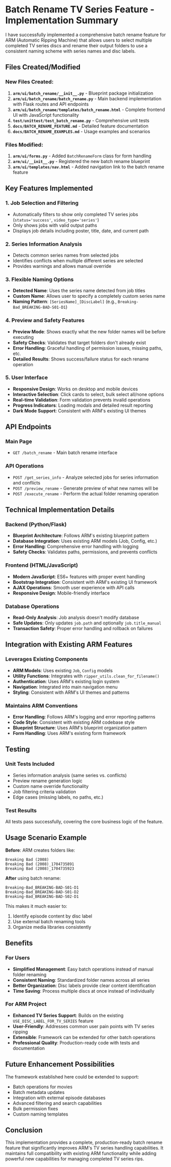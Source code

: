 # Batch Rename TV Series Feature - Implementation Summary

I have successfully implemented a comprehensive batch rename feature for ARM (Automatic Ripping Machine) that allows users to select multiple completed TV series discs and rename their output folders to use a consistent naming scheme with series names and disc labels.

## Files Created/Modified

### New Files Created:

1. **`arm/ui/batch_rename/__init__.py`** - Blueprint package initialization
2. **`arm/ui/batch_rename/batch_rename.py`** - Main backend implementation with Flask routes and API endpoints
3. **`arm/ui/batch_rename/templates/batch_rename.html`** - Complete frontend UI with JavaScript functionality
4. **`test/unittest/test_batch_rename.py`** - Comprehensive unit tests
5. **`docs/BATCH_RENAME_FEATURE.md`** - Detailed feature documentation
6. **`docs/BATCH_RENAME_EXAMPLES.md`** - Usage examples and scenarios

### Files Modified:

1. **`arm/ui/forms.py`** - Added `BatchRenameForm` class for form handling
2. **`arm/ui/__init__.py`** - Registered the new batch rename blueprint
3. **`arm/ui/templates/nav.html`** - Added navigation link to the batch rename feature

## Key Features Implemented

### 1. Job Selection and Filtering
- Automatically filters to show only completed TV series jobs (`status='success'`, `video_type='series'`)
- Only shows jobs with valid output paths
- Displays job details including poster, title, date, and current path

### 2. Series Information Analysis
- Detects common series names from selected jobs
- Identifies conflicts when multiple different series are selected
- Provides warnings and allows manual override

### 3. Flexible Naming Options
- **Detected Name**: Uses the series name detected from job titles
- **Custom Name**: Allows user to specify a completely custom series name
- **Naming Pattern**: `[SeriesName]_[DiscLabel]` (e.g., `Breaking-Bad_BREAKING-BAD-S01-D1`)

### 4. Preview and Safety Features
- **Preview Mode**: Shows exactly what the new folder names will be before executing
- **Safety Checks**: Validates that target folders don't already exist
- **Error Handling**: Graceful handling of permission issues, missing paths, etc.
- **Detailed Results**: Shows success/failure status for each rename operation

### 5. User Interface
- **Responsive Design**: Works on desktop and mobile devices
- **Interactive Selection**: Click cards to select, bulk select all/none options
- **Real-time Validation**: Form validation prevents invalid operations
- **Progress Indicators**: Loading modals and detailed result reporting
- **Dark Mode Support**: Consistent with ARM's existing UI themes

## API Endpoints

### Main Page
- `GET /batch_rename` - Main batch rename interface

### API Operations
- `POST /get_series_info` - Analyze selected jobs for series information and conflicts
- `POST /preview_rename` - Generate preview of what new names will be
- `POST /execute_rename` - Perform the actual folder renaming operation

## Technical Implementation Details

### Backend (Python/Flask)
- **Blueprint Architecture**: Follows ARM's existing blueprint pattern
- **Database Integration**: Uses existing ARM models (Job, Config, etc.)
- **Error Handling**: Comprehensive error handling with logging
- **Safety Checks**: Validates paths, permissions, and prevents conflicts

### Frontend (HTML/JavaScript)
- **Modern JavaScript**: ES6+ features with proper event handling  
- **Bootstrap Integration**: Consistent with ARM's existing UI framework
- **AJAX Operations**: Smooth user experience with API calls
- **Responsive Design**: Mobile-friendly interface

### Database Operations
- **Read-Only Analysis**: Job analysis doesn't modify database
- **Safe Updates**: Only updates `job.path` and optionally `job.title_manual`
- **Transaction Safety**: Proper error handling and rollback on failures

## Integration with Existing ARM Features

### Leverages Existing Components
- **ARM Models**: Uses existing `Job`, `Config` models
- **Utility Functions**: Integrates with `ripper_utils.clean_for_filename()`
- **Authentication**: Uses ARM's existing login system
- **Navigation**: Integrated into main navigation menu
- **Styling**: Consistent with ARM's UI themes and patterns

### Maintains ARM Conventions
- **Error Handling**: Follows ARM's logging and error reporting patterns
- **Code Style**: Consistent with existing ARM codebase style
- **Blueprint Structure**: Uses ARM's blueprint organization pattern
- **Form Handling**: Uses ARM's existing form framework

## Testing

### Unit Tests Included
- Series information analysis (same series vs. conflicts)
- Preview rename generation logic
- Custom name override functionality  
- Job filtering criteria validation
- Edge cases (missing labels, no paths, etc.)

### Test Results
All tests pass successfully, covering the core business logic of the feature.

## Usage Scenario Example

**Before**: ARM creates folders like:
```
Breaking Bad (2008)
Breaking Bad (2008)_1704735891
Breaking Bad (2008)_1704735923
```

**After** using batch rename:
```
Breaking-Bad_BREAKING-BAD-S01-D1
Breaking-Bad_BREAKING-BAD-S01-D2  
Breaking-Bad_BREAKING-BAD-S02-D1
```

This makes it much easier to:
1. Identify episode content by disc label
2. Use external batch renaming tools
3. Organize media libraries consistently

## Benefits

### For Users
- **Simplified Management**: Easy batch operations instead of manual folder renaming
- **Consistent Naming**: Standardized folder names across all series
- **Better Organization**: Disc labels provide clear content identification
- **Time Saving**: Process multiple discs at once instead of individually

### For ARM Project
- **Enhanced TV Series Support**: Builds on the existing `USE_DISC_LABEL_FOR_TV_SERIES` feature
- **User-Friendly**: Addresses common user pain points with TV series ripping
- **Extensible**: Framework can be extended for other batch operations
- **Professional Quality**: Production-ready code with tests and documentation

## Future Enhancement Possibilities

The framework established here could be extended to support:
- Batch operations for movies
- Batch metadata updates
- Integration with external episode databases
- Advanced filtering and search capabilities
- Bulk permission fixes
- Custom naming templates

## Conclusion

This implementation provides a complete, production-ready batch rename feature that significantly improves ARM's TV series handling capabilities. It maintains full compatibility with existing ARM functionality while adding powerful new capabilities for managing completed TV series rips.